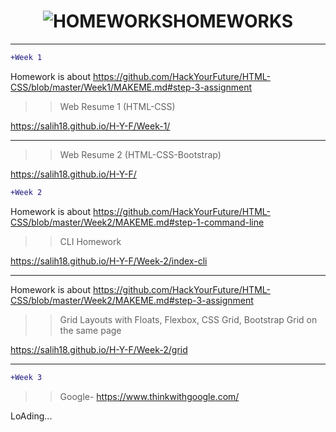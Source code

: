 
<h1 align="center" color:red><img src="https://imgur.com/FuN33cB.jpg" title="HOMEWORKS"/>HOMEWORKS</h1>

<!-- Comment -->
<hr>
  
 ```diff
+Week 1 

```
 Homework is about https://github.com/HackYourFuture/HTML-CSS/blob/master/Week1/MAKEME.md#step-3-assignment
>> Web Resume 1 (HTML-CSS)

https://salih18.github.io/H-Y-F/Week-1/

<!-- Comment -->
<hr>
 
>> Web Resume 2 (HTML-CSS-Bootstrap)
 
https://salih18.github.io/H-Y-F/
 
   
 ```diff
+Week 2

```
Homework is about https://github.com/HackYourFuture/HTML-CSS/blob/master/Week2/MAKEME.md#step-1-command-line
>>CLI Homework

https://salih18.github.io/H-Y-F/Week-2/index-cli

<!-- Comment -->
<hr>

Homework is about https://github.com/HackYourFuture/HTML-CSS/blob/master/Week2/MAKEME.md#step-3-assignment 
>>Grid Layouts with Floats, Flexbox, CSS Grid, Bootstrap Grid on the same page

https://salih18.github.io/H-Y-F/Week-2/grid

<!-- Comment -->
<hr>

 ```diff
+Week 3

```
>>Google- https://www.thinkwithgoogle.com/

 LoAding...
 



